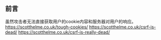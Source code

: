 ## 前言
虽然攻击者无法直接获取用户的cookie内容和服务器对用户的响应。
https://scotthelme.co.uk/tough-cookies/
https://scotthelme.co.uk/csrf-is-dead/
https://scotthelme.co.uk/csrf-is-really-dead/